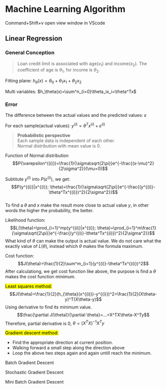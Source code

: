 # Machine Learning Algorithm
Command+Shift+v open view window in VScode


## Linear Regression
### **General Conception**
> Loan credit limit is associated with age($x_1$) and income($x_2$). The coefficient of age is $\theta_1$, for income is $\theta_2$.

Fitting plane: $h_\theta(x)=\theta_0+\theta_1x_1+\theta_2x_2$

Multi variables: $h_\theta(x)=\sum^n_{i=0}\theta_ix_i=\theta^Tx$

### **Error**
The difference between the actual values and the predicted values: $\varepsilon$

For each sample(actual values): $y^{(i)}=\theta^Tx^{(i)}+\varepsilon^{(i)}$

> **Probabilistic perspective**  
> Each sample data is independent of each other.  
> Normal distribution with mean value is 0.

Function of Normal distribution$$P(\varepsilon^{(i)})=\frac{1}{\sigma\sqrt{2\pi}}e^{-\frac{(x-\mu)^2}{2\sigma^2}}(\mu=0)$$

Subtitute $y^{(i)}$ into $P(\varepsilon^{(i)})$, we get:
$$P(y^{(i)}|x^{(i)}; \theta)=\frac{1}{\sigma\sqrt{2\pi}}e^{-\frac{(y^{(i)}-\theta^Tx^{(i)})^2}{2\sigma^2}}$$  
To find a $\theta$ and $x$ make the result more close to actual value $y$, in other words the higher the probability, the better. 

Likelihood function:
$$L(\theta)=\prod_{i=1}^mp(y^{(i)}|x^{(i)}; \theta)=\prod_{i=1}^m\frac{1}{\sigma\sqrt{2\pi}}e^{-\frac{(y^{(i)}-\theta^Tx^{(i)})^2}{2\sigma^2}}$$
What kind of $\theta$ can make the output is actual value. We do not care what the exactly value of $L(\theta)$, instead which $\theta$ makes the formula maximum.  

Cost function:
$$J(\theta)=\frac{1}{2}\sum^m_{i=1}(y^{(i)}-\theta^Tx^{(i)})^2$$
After calculationg, we get cost function like above, the purpose is find a $\theta$ makes the cost function minimum.  

<mark>Least squares method:</mark>
$$J(\theta)=\frac{1}{2}(h_{\theta}(x^{(i)})-y^{(i)})^2=\frac{1}{2}(X\theta-y)^T(X\theta-y)$$
Using derivative to find its minimum value.
$$\frac{\partial J(\theta)}{\partial \theta}=...=X^TX\theta-X^Ty$$
 Therefore, partial derivative is 0, $\theta=(X^TX)^{-1}X^Ty$

<mark>Gradient descent method:</mark>  
- Find the appropriate direction at current position.
- Walking forward a small step along the direction above
- Loop the above two steps again and again untill reach the minimum.  

Batch Gradient Descent

Stochastic Gradient Descent

Mini Batch Gradient Descent  

